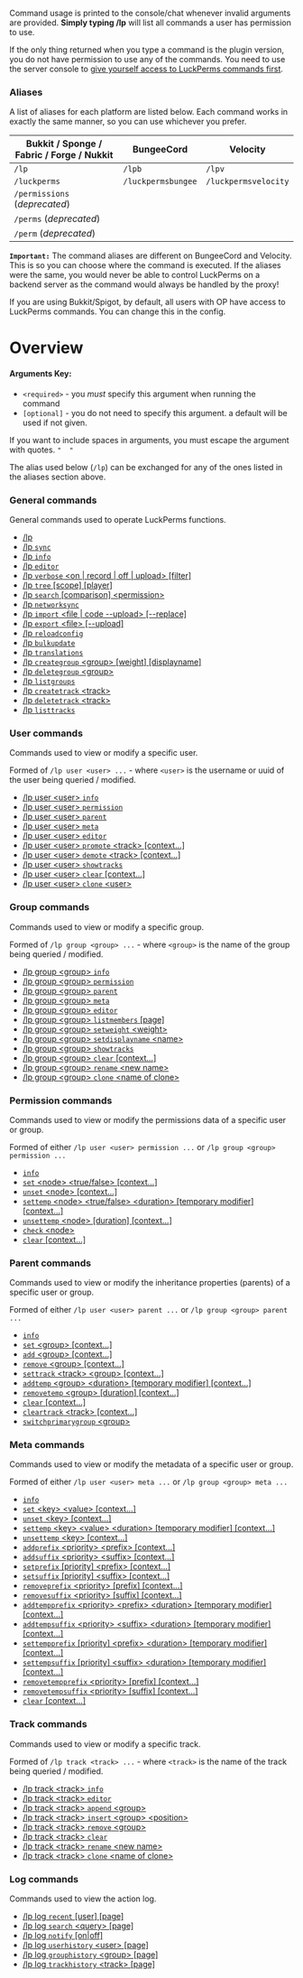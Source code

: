 Command usage is printed to the console/chat whenever invalid arguments are provided. **Simply typing /lp** will list all commands a user has permission to use.

If the only thing returned when you type a command is the plugin version, you do not have permission to use any of the commands. You need to use the server console to [give yourself access to LuckPerms commands first](Usage#granting-full-access-to-modify-permissions).

### Aliases
A list of aliases for each platform are listed below. Each command works in exactly the same manner, so you can use whichever you prefer.

| Bukkit / Sponge / Fabric / Forge / Nukkit   | BungeeCord         | Velocity             |
| ----------------------------------- | ------------------ | -------------------- |
| `/lp`                               | `/lpb`             | `/lpv`               |
| `/luckperms`                        | `/luckpermsbungee` | `/luckpermsvelocity` |
| `/permissions` (*deprecated*)       |                    |                      |
| `/perms` (*deprecated*)             |                    |                      |
| `/perm` (*deprecated*)              |                    |                      |

**`Important:`** The command aliases are different on BungeeCord and Velocity. This is so you can choose where the command is executed. If the aliases were the same, you would never be able to control LuckPerms on a backend server as the command would always be handled by the proxy!

If you are using Bukkit/Spigot, by default, all users with OP have access to LuckPerms commands. You can change this in the config.

# Overview
#### Arguments Key:
* `<required>` - you *must* specify this argument when running the command
* `[optional]` - you do not need to specify this argument. a default will be used if not given.

If you want to include spaces in arguments, you must escape the argument with quotes. `"  "`

The alias used below (`/lp`) can be exchanged for any of the ones listed in the aliases section above.

### General commands
General commands used to operate LuckPerms functions.

*  [/lp](General-Commands#lp)
*  [/lp `sync`](General-Commands#lp-sync)
*  [/lp `info`](General-Commands#lp-info)
*  [/lp `editor`](General-Commands#lp-editor-type)
*  [/lp `verbose` \<on | record | off | upload\> [filter]](General-Commands#lp-verbose-onrecordoffupload-filter)
*  [/lp `tree` [scope] [player]](General-Commands#lp-tree-scope-player)
*  [/lp `search` [comparison] \<permission\>](General-Commands#lp-search-comparison-permission)
*  [/lp `networksync`](General-Commands#lp-networksync)
*  [/lp `import` \<file | code --upload\> [--replace]](General-Commands#lp-import-filecode---upload---replace)
*  [/lp `export` \<file\> [--upload]](General-Commands#lp-export-file--upload)
*  [/lp `reloadconfig`](General-Commands#lp-reloadconfig)
*  [/lp `bulkupdate`](General-Commands#lp-bulkupdate-data-type-action-action-field-action-value-constraints)
*  [/lp `translations`](General-Commands#lp-translations)
*  [/lp `creategroup` \<group\> [weight] [displayname]](General-Commands#lp-creategroup-name-weight-displayname)
*  [/lp `deletegroup` \<group\>](General-Commands#lp-deletegroup-name)
*  [/lp `listgroups`](General-Commands#lp-listgroups)
*  [/lp `createtrack` \<track\>](General-Commands#lp-createtrack-name)
*  [/lp `deletetrack` \<track\>](General-Commands#lp-deletetrack-name)
*  [/lp `listtracks`](General-Commands#lp-listtracks)

### User commands
Commands used to view or modify a specific user.

Formed of `/lp user <user> ...` - where `<user>` is the username or uuid of the user being queried / modified.
*  [/lp user \<user\> `info`](User-Commands#lp-user-user-info)
*  [/lp user \<user\> `permission`](Permission-Commands)
*  [/lp user \<user\> `parent`](Parent-Commands)
*  [/lp user \<user\> `meta`](Meta-Commands)
*  [/lp user \<user\> `editor`](User-Commands#lp-user-user-editor)
*  [/lp user \<user\> `promote` \<track\> [context...]](User-Commands#lp-user-user-promote-track-context)
*  [/lp user \<user\> `demote` \<track\> [context...]](User-Commands#lp-user-user-demote-track-context)
*  [/lp user \<user\> `showtracks`](User-Commands#lp-user-user-showtracks)
*  [/lp user \<user\> `clear` [context...]](User-Commands#lp-user-user-clear-context)
*  [/lp user \<user\> `clone` \<user\>](User-Commands#lp-user-user-clone-user)

### Group commands
Commands used to view or modify a specific group.

Formed of `/lp group <group> ...` - where `<group>` is the name of the group being queried / modified.
*  [/lp group \<group\> `info`](Group-Commands#lp-group-group-info)
*  [/lp group \<group\> `permission`](Permission-Commands)
*  [/lp group \<group\> `parent`](Parent-Commands)
*  [/lp group \<group\> `meta`](Meta-Commands)
*  [/lp group \<group\> `editor`](Group-Commands#lp-group-group-editor)
*  [/lp group \<group\> `listmembers` [page]](Group-Commands#lp-group-group-listmembers-page)
*  [/lp group \<group\> `setweight` \<weight\>](Group-Commands#lp-group-group-setweight-weight)
*  [/lp group \<group\> `setdisplayname` \<name\>](Group-Commands#lp-group-group-setdisplayname-name)
*  [/lp group \<group\> `showtracks`](Group-Commands#lp-group-group-showtracks)
*  [/lp group \<group\> `clear` [context...]](Group-Commands#lp-group-group-clear-context)
*  [/lp group \<group\> `rename` \<new name\>](Group-Commands#lp-group-group-rename-new-name)
*  [/lp group \<group\> `clone` \<name of clone\>](Group-Commands#lp-group-group-clone-new-name)

### Permission commands
Commands used to view or modify the permissions data of a specific user or group.

Formed of either `/lp user <user> permission ...` or `/lp group <group> permission ...`
*  [`info`](Permission-Commands#lp-usergroup-usergroup-permission-info)
*  [`set` \<node\> \<true/false\> [context...]](Permission-Commands#lp-usergroup-usergroup-permission-set-node-truefalse-context)
*  [`unset` \<node\> [context...]](Permission-Commands#lp-usergroup-usergroup-permission-unset-node-context)
*  [`settemp` \<node\> \<true/false\> \<duration\> [temporary modifier] [context...]](Permission-Commands#lp-usergroup-usergroup-permission-settemp-node-truefalse-duration-temporary-modifier-context)
*  [`unsettemp` \<node\> [duration] [context...]](Permission-Commands#lp-usergroup-usergroup-permission-unsettemp-node-duration-context)
*  [`check` \<node\>](Permission-Commands#lp-usergroup-usergroup-permission-check-node)
*  [`clear` [context...]](Permission-Commands#lp-usergroup-usergroup-permission-clear-context)

### Parent commands
Commands used to view or modify the inheritance properties (parents) of a specific user or group.

Formed of either `/lp user <user> parent ...` or `/lp group <group> parent ...`
*  [`info`](Parent-Commands#lp-usergroup-usergroup-parent-info)
*  [`set` \<group\> [context...]](Parent-Commands#lp-usergroup-usergroup-parent-set-group-context)
*  [`add` \<group\> [context...]](Parent-Commands#lp-usergroup-usergroup-parent-add-group-context)
*  [`remove` \<group\> [context...]](Parent-Commands#lp-usergroup-usergroup-parent-remove-group-context)
*  [`settrack` \<track\> \<group\> [context...]](Parent-Commands#lp-usergroup-usergroup-parent-settrack-track-group-context)
*  [`addtemp` \<group\> \<duration\> [temporary modifier] [context...]](Parent-Commands#lp-usergroup-usergroup-parent-addtemp-group-duration-temporary-modifier-context)
*  [`removetemp` \<group\> [duration] [context...]](Parent-Commands#lp-usergroup-usergroup-parent-removetemp-group-duration-context)
*  [`clear` [context...]](Parent-Commands#lp-usergroup-usergroup-parent-clear-context)
*  [`cleartrack` \<track\> [context...]](Parent-Commands#lp-usergroup-usergroup-parent-cleartrack-track-context)
*  [`switchprimarygroup` \<group\>](Parent-Commands#lp-user-user-parent-switchprimarygroup-group)

### Meta commands
Commands used to view or modify the metadata of a specific user or group.

Formed of either `/lp user <user> meta ...` or `/lp group <group> meta ...`
*  [`info`](Meta-Commands#lp-usergroup-usergroup-meta-info)
*  [`set` \<key\> \<value\> [context...]](Meta-Commands#lp-usergroup-usergroup-meta-set-key-value-context)
*  [`unset` \<key\> [context...]](Meta-Commands#lp-usergroup-usergroup-meta-unset-key-value-context)
*  [`settemp` \<key\> \<value\> \<duration\> [temporary modifier] [context...]](Meta-Commands#lp-usergroup-usergroup-meta-settemp-key-value-duration-temporary-modifier-context)
*  [`unsettemp` \<key\> [context...]](Meta-Commands#lp-usergroup-usergroup-meta-unsettemp-key-context)
*  [`addprefix` \<priority\> \<prefix\> [context...]](Meta-Commands#lp-usergroup-usergroup-meta-addprefix-priority-prefix-context)
*  [`addsuffix` \<priority\> \<suffix\> [context...]](Meta-Commands#lp-usergroup-usergroup-meta-addsuffix-priority-suffix-context)
*  [`setprefix` [priority] \<prefix\> [context...]](Meta-Commands#lp-usergroup-usergroup-meta-setprefix-priority-prefix-context)
*  [`setsuffix` [priority] \<suffix\> [context...]](Meta-Commands#lp-usergroup-usergroup-meta-setsuffix-priority-suffix-context)
*  [`removeprefix` \<priority\> [prefix] [context...]](Meta-Commands#lp-usergroup-usergroup-meta-removeprefix-priority-prefix-context)
*  [`removesuffix` \<priority\> [suffix] [context...]](Meta-Commands#lp-usergroup-usergroup-meta-removesuffix-priority-suffix-context)
*  [`addtempprefix` \<priority\> \<prefix\> \<duration\> [temporary modifier] [context...]](Meta-Commands#lp-usergroup-usergroup-meta-addtempprefix-priority-prefix-duration-temporary-modifier-context)
*  [`addtempsuffix` \<priority\> \<suffix\> \<duration\> [temporary modifier] [context...]](Meta-Commands#lp-usergroup-usergroup-meta-addtempsuffix-priority-suffix-duration-temporary-modifier-context)
*  [`settempprefix` [priority] \<prefix\> \<duration\> [temporary modifier] [context...]](Meta-Commands#lp-usergroup-usergroup-meta-settempprefix-priority-prefix-duration-temporary-modifier-context)
*  [`settempsuffix` [priority] \<suffix\> \<duration\> [temporary modifier] [context...]](Meta-Commands#lp-usergroup-usergroup-meta-settempsuffix-priority-suffix-duration-temporary-modifier-context)
*  [`removetempprefix` \<priority\> [prefix] [context...]](Meta-Commands#lp-usergroup-usergroup-meta-removetempprefix-priority-prefix-context)
*  [`removetempsuffix` \<priority\> [suffix] [context...]](Meta-Commands#lp-usergroup-usergroup-meta-removetempsuffix-priority-suffix-context)
*  [`clear` [context...]](Meta-Commands#lp-usergroup-usergroup-meta-clear-context)

### Track commands
Commands used to view or modify a specific track.

Formed of `/lp track <track> ...` - where `<track>` is the name of the track being queried / modified.
*  [/lp track \<track\> `info`](Track-Commands#lp-track-track-info)
*  [/lp track \<track\> `editor`](Track-Commands#lp-track-track-editor)
*  [/lp track \<track\> `append` \<group\>](Track-Commands#lp-track-track-append-group)
*  [/lp track \<track\> `insert` \<group\> \<position\>](Track-Commands#lp-track-track-insert-group-position)
*  [/lp track \<track\> `remove` \<group\>](Track-Commands#lp-track-track-remove-group)
*  [/lp track \<track\> `clear`](Track-Commands#lp-track-track-clear)
*  [/lp track \<track\> `rename` \<new name\>](Track-Commands#lp-track-track-rename-new-name)
*  [/lp track \<track\> `clone` \<name of clone\>](Track-Commands#lp-track-track-clone-new-name)

### Log commands
Commands used to view the action log.
*  [/lp log `recent` [user] [page]](Log-Commands#lp-log-recent-user-page)
*  [/lp log `search` \<query\> [page]](Log-Commands#lp-log-search-query-page)
*  [/lp log `notify` [on|off]](Log-Commands#lp-log-notify-onoff)
*  [/lp log `userhistory` \<user\> [page]](Log-Commands#lp-log-userhistory-user-page)
*  [/lp log `grouphistory` \<group\> [page]](Log-Commands#lp-log-grouphistory-group-page)
*  [/lp log `trackhistory` \<track\> [page]](Log-Commands#lp-log-trackhistory-track-page)
